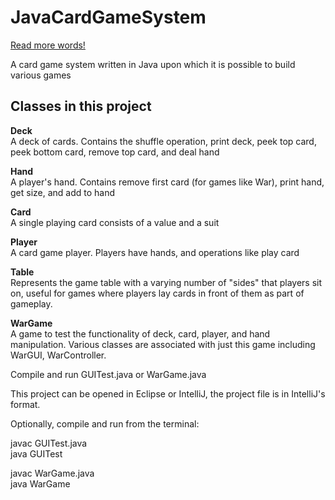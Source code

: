 JavaCardGameSystem
==================

[Read more words!](docs/)

A card game system written in Java upon which it is possible to build various games

<h2>Classes in this project</h2>

**Deck** <br>
A deck of cards. Contains the shuffle operation, print deck, peek top card, peek bottom card, remove top card, and deal hand

**Hand** <br>
A player's hand. Contains remove first card (for games like War), print hand, get size, and add to hand

**Card** <br>
A single playing card consists of a value and a suit

**Player** <br>
A card game player. Players have hands, and operations like play card

**Table** <br>
Represents the game table with a varying number of "sides" that players sit on, useful for games where players lay cards in front of them as part of gameplay.

**WarGame** <br>
A game to test the functionality of deck, card, player, and hand manipulation.
Various classes are associated with just this game including WarGUI, WarController.



Compile and run GUITest.java or WarGame.java

This project can be opened in Eclipse or IntelliJ, the project file is in IntelliJ's format.

Optionally, compile and run from the terminal:

javac GUITest.java<br>
java GUITest

javac WarGame.java<br>
java WarGame

